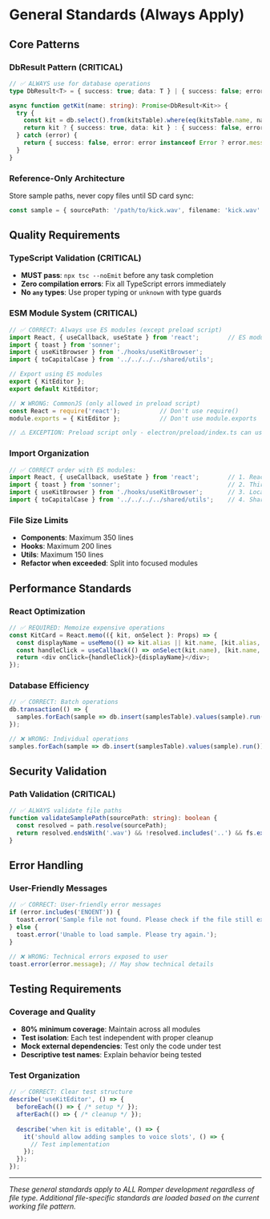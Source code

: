 # General Standards (Always Apply)

## Core Patterns

### DbResult Pattern (CRITICAL)
```typescript
// ✅ ALWAYS use for database operations
type DbResult<T> = { success: true; data: T } | { success: false; error: string };

async function getKit(name: string): Promise<DbResult<Kit>> {
  try {
    const kit = db.select().from(kitsTable).where(eq(kitsTable.name, name)).get();
    return kit ? { success: true, data: kit } : { success: false, error: 'Kit not found' };
  } catch (error) {
    return { success: false, error: error instanceof Error ? error.message : 'Unknown error' };
  }
}
```

### Reference-Only Architecture
Store sample paths, never copy files until SD card sync:
```typescript
const sample = { sourcePath: '/path/to/kick.wav', filename: 'kick.wav' };
```

## Quality Requirements

### TypeScript Validation (CRITICAL)
- **MUST pass**: `npx tsc --noEmit` before any task completion
- **Zero compilation errors**: Fix all TypeScript errors immediately
- **No `any` types**: Use proper typing or `unknown` with type guards

### ESM Module System (CRITICAL)
```typescript
// ✅ CORRECT: Always use ES modules (except preload script)
import React, { useCallback, useState } from 'react';        // ES module imports
import { toast } from 'sonner';                              
import { useKitBrowser } from './hooks/useKitBrowser';       
import { toCapitalCase } from '../../../../shared/utils';    

// Export using ES modules
export { KitEditor };
export default KitEditor;

// ❌ WRONG: CommonJS (only allowed in preload script)
const React = require('react');           // Don't use require()
module.exports = { KitEditor };           // Don't use module.exports

// ⚠️ EXCEPTION: Preload script only - electron/preload/index.ts can use CommonJS
```

### Import Organization
```typescript
// ✅ CORRECT order with ES modules:
import React, { useCallback, useState } from 'react';        // 1. React
import { toast } from 'sonner';                              // 2. Third-party
import { useKitBrowser } from './hooks/useKitBrowser';       // 3. Local relative
import { toCapitalCase } from '../../../../shared/utils';    // 4. Shared absolute
```

### File Size Limits
- **Components**: Maximum 350 lines
- **Hooks**: Maximum 200 lines  
- **Utils**: Maximum 150 lines
- **Refactor when exceeded**: Split into focused modules

## Performance Standards

### React Optimization
```typescript
// ✅ REQUIRED: Memoize expensive operations
const KitCard = React.memo(({ kit, onSelect }: Props) => {
  const displayName = useMemo(() => kit.alias || kit.name, [kit.alias, kit.name]);
  const handleClick = useCallback(() => onSelect(kit.name), [kit.name, onSelect]);
  return <div onClick={handleClick}>{displayName}</div>;
});
```

### Database Efficiency
```typescript
// ✅ CORRECT: Batch operations
db.transaction(() => {
  samples.forEach(sample => db.insert(samplesTable).values(sample).run());
});

// ❌ WRONG: Individual operations
samples.forEach(sample => db.insert(samplesTable).values(sample).run());
```

## Security Validation

### Path Validation (CRITICAL)
```typescript
// ✅ ALWAYS validate file paths
function validateSamplePath(sourcePath: string): boolean {
  const resolved = path.resolve(sourcePath);
  return resolved.endsWith('.wav') && !resolved.includes('..') && fs.existsSync(resolved);
}
```

## Error Handling

### User-Friendly Messages
```typescript
// ✅ CORRECT: User-friendly error messages
if (error.includes('ENOENT')) {
  toast.error('Sample file not found. Please check if the file still exists.');
} else {
  toast.error('Unable to load sample. Please try again.');
}

// ❌ WRONG: Technical errors exposed to user
toast.error(error.message); // May show technical details
```

## Testing Requirements

### Coverage and Quality
- **80% minimum coverage**: Maintain across all modules
- **Test isolation**: Each test independent with proper cleanup
- **Mock external dependencies**: Test only the code under test
- **Descriptive test names**: Explain behavior being tested

### Test Organization
```typescript
// ✅ CORRECT: Clear test structure
describe('useKitEditor', () => {
  beforeEach(() => { /* setup */ });
  afterEach(() => { /* cleanup */ });
  
  describe('when kit is editable', () => {
    it('should allow adding samples to voice slots', () => {
      // Test implementation
    });
  });
});
```

---

*These general standards apply to ALL Romper development regardless of file type. Additional file-specific standards are loaded based on the current working file pattern.*